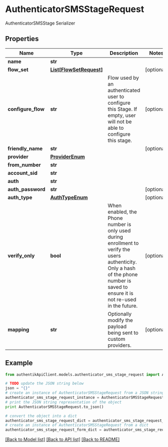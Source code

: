 # AuthenticatorSMSStageRequest

AuthenticatorSMSStage Serializer

## Properties
Name | Type | Description | Notes
------------ | ------------- | ------------- | -------------
**name** | **str** |  | 
**flow_set** | [**List[FlowSetRequest]**](FlowSetRequest.md) |  | [optional] 
**configure_flow** | **str** | Flow used by an authenticated user to configure this Stage. If empty, user will not be able to configure this stage. | [optional] 
**friendly_name** | **str** |  | [optional] 
**provider** | [**ProviderEnum**](ProviderEnum.md) |  | 
**from_number** | **str** |  | 
**account_sid** | **str** |  | 
**auth** | **str** |  | 
**auth_password** | **str** |  | [optional] 
**auth_type** | [**AuthTypeEnum**](AuthTypeEnum.md) |  | [optional] 
**verify_only** | **bool** | When enabled, the Phone number is only used during enrollment to verify the users authenticity. Only a hash of the phone number is saved to ensure it is not re-used in the future. | [optional] 
**mapping** | **str** | Optionally modify the payload being sent to custom providers. | [optional] 

## Example

```python
from authentikApiClient.models.authenticator_sms_stage_request import AuthenticatorSMSStageRequest

# TODO update the JSON string below
json = "{}"
# create an instance of AuthenticatorSMSStageRequest from a JSON string
authenticator_sms_stage_request_instance = AuthenticatorSMSStageRequest.from_json(json)
# print the JSON string representation of the object
print AuthenticatorSMSStageRequest.to_json()

# convert the object into a dict
authenticator_sms_stage_request_dict = authenticator_sms_stage_request_instance.to_dict()
# create an instance of AuthenticatorSMSStageRequest from a dict
authenticator_sms_stage_request_form_dict = authenticator_sms_stage_request.from_dict(authenticator_sms_stage_request_dict)
```
[[Back to Model list]](../README.md#documentation-for-models) [[Back to API list]](../README.md#documentation-for-api-endpoints) [[Back to README]](../README.md)


